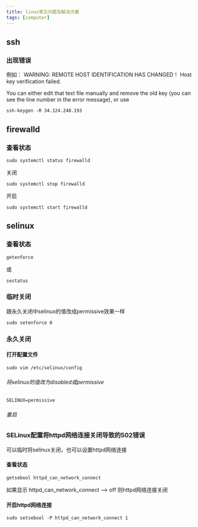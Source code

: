 ```yaml
---
title: linux常见问题及解决方案
tags: [computer]
---
```


## ssh
### 出现错误
例如：
WARNING: REMOTE HOST IDENTIFICATION HAS CHANGED！
Host key verification failed.

You can either edit that text file manually and remove the old key (you can see the line number in the error message), or use
```
ssh-keygen -R 34.124.248.193
```

## firewalld
### 查看状态
```
sudo systemctl status firewalld
```
关闭
```
sudo systemctl stop firewalld
```
开启
```
sudo systemctl start firewalld
```

## selinux

### 查看状态
```
getenforce
```
或
```
sestatus
```

### 临时关闭
跟永久关闭中selinux的值改成permissive效果一样
```
sudo setenforce 0
```

### 永久关闭
#### 打开配置文件
```
sudo vim /etc/selinux/config
```
###### 将selinux的值改为disabled或permissive
```
SELINUX=permissive
```
###### 重启


### SELinux配置将httpd网络连接关闭导致的502错误
可以临时将selinux关闭，也可以设置httpd网络连接
#### 查看状态

```
getsebool httpd_can_network_connect
```
如果显示 httpd_can_network_connect --> off 则httpd网络连接关闭

#### 开启httpd网络连接

```
sudo setsebool -P httpd_can_network_connect 1
```
